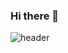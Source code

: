 ### Hi there 👋
![header](https://capsule-render.vercel.app/api?type=wave&color=FFCFDA&height=300&section=header&text=heesu%20GitHub!&fontSize=70&fontColor=AFDDFA)

<!--
**heesus2/heesus2** is a ✨ _special_ ✨ repository because its `README.md` (this file) appears on your GitHub profile.

Here are some ideas to get you started:

- 🔭 I’m currently working on ...
- 🌱 I’m currently learning ...
- 👯 I’m looking to collaborate on ...
- 🤔 I’m looking for help with ...
- 💬 Ask me about ...
- 📫 How to reach me: ...
- 😄 Pronouns: ...
- ⚡ Fun fact: ...
-->

